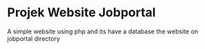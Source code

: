 # Projek Website Jobportal

A simple website using php and its have a database
the website on jobportal directory
